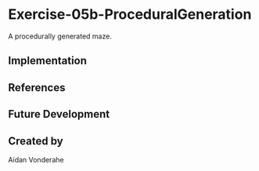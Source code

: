 # Exercise-05b-ProceduralGeneration
A procedurally generated maze.

## Implementation

## References

## Future Development

## Created by
Aidan Vonderahe
